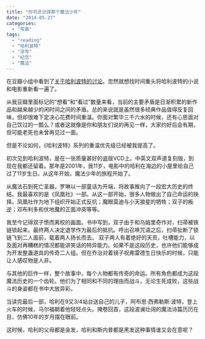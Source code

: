 ```yaml
---
title: "你可还记得那个魔法少年"
date: "2014-05-27"
categories: 
  - "写画"
tags: 
  - "reading"
  - "哈利波特"
  - "涂写"
  - "纪念"
  - "魔法"
---
```


在豆瓣小组中看到了[关于哈利波特的讨论](http://www.douban.com/group/topic/53043173/)。忽然就想找时间重头将哈利波特的小说和电影重新看一遍了。

从我豆瓣里面标记的“想看”和“看过”数量来看，当前的主要矛盾是日渐积累的新作品和越来越少的闲时间之间的矛盾。总的来说就是虽然很多经典作品值得反复回味，但却很难下定决心花费时间重温。你面对繁华三千六水的时候，还有心思面对自己饮过的一瓢么？或者这就像是你和朋友们说的再见一样，大家约好后会有期，但可能老死也未曾再见过一面。

但是不论如何，《哈利波特》系列的重温优先级已经被我提高了。

初次见到哈利波特，是在一张质量甚好的盗版VCD上。中英文双声道复刻版，到现在我都还留着。那年是2001年，我11岁，电影中的哈利在海边的小屋里给自己过了11岁生日。从这年开始，魔法少年的旅程开始了。

从魔法石到死亡圣器，罗琳以一部童话为开端，将故事推向了一段宏大历史的终结。我最喜欢的是《凤凰社》一部。从这一部开始，很多人物做出了自己命运的抉择。凤凰社作为地下组织开始正式反抗；魔眼莫迪与小天狼星的牺牲；双子的叛逆；邓布利多和伏地魔的正面冲突等等。

我至今记得双子愤而离校的画面。书中写到，双子由于和乌姆里奇作对，扫帚被铁链锁起来。最终两人决定退学作为最后的抵抗。呼出召唤咒语之后，扫帚扯断了锁链飞到二人面前，载着两人扬长而去。 双子两人有着绝好的天资，吐槽能力，以及面对再糟糕的情况都能讲笑话的特异能力。如果不是这段历史，也许他们能够成为开发整蛊道具的传奇二人组。但在乔治对着镜子祝弗雷德生日快乐的时候，只能让人感叹物是人非。

与其他的巨作一样，整个故事中，每个人物都有传奇的命运。所有角色都成为这段魔法历史的一个齿轮。他们为了相同和不同的理由而战斗，无论生死成败，这些战斗的身姿都在书中大放异彩。

当读完最后一部，哈利在9又3/4站台送自己的儿子，阿布思·西弗勒斯·波特，登上火车的时候，马尔福朝着他轻轻点头。掩卷回首，这段波澜壮阔的魔法诗篇历历在目，仿佛10年的岁月摆在眼前。

这时候，哈利的父母都是金发，哈利和斯内普都是黑发这种事情谁又会在意呢？
